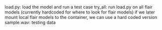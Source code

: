 load.py:
	load the model and run a test case
try_all:
	run load.py on all flair models (currently hardcoded for where to look for flair models)
	if we later mount local flair models to the container, we can use a hard coded version
sample.wav: 
	testing data

